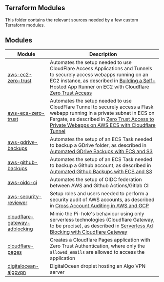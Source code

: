 ## Terraform Modules

This folder contains the relevant sources needed by a few custom Terraform modules.


## Modules

| Module                                                          | Description                                                                                                                                                                                                                                                                                                                             |
| --------------------------------------------------------------- | --------------------------------------------------------------------------------------------------------------------------------------------------------------------------------------------------------------------------------------------------------------------------------------------------------------------------------------- |
| [aws-ec2-zero-trust](aws-ec2-zero-trust/)                       | Automates the setup needed to use CloudFlare Access Applications and Tunnels to securely access webapps running on an EC2 instance, as described in [Building a Self-Hosted App Runner on EC2 with Cloudflare Zero Trust Access](http://blog.marcolancini.it/2024/blog-building-selfhosted-apprunner-ec2-cloudflare-zero-trust-access/) |
| [aws-ecs-zero-trust](aws-ecs-zero-trust/)                       | Automates the setup needed to use CloudFlare Tunnel to securely access a Flask webapp running in a private subnet in ECS on Fargate, as described in [Zero Trust Access to Private Webapps on AWS ECS with Cloudflare Tunnel](http://blog.marcolancini.it/2023/blog-cloudflare-tunnel-zero-trust-ecs/)                                  |
| [aws-gdrive-backups](aws-gdrive-backups/)                       | Automates the setup of an ECS Task needed to backup a GDrive folder, as described in [Automated GDrive Backups with ECS and S3](https://www.marcolancini.it/2021/blog-gdrive-backups-with-ecs/)                                                                                                                                         |
| [aws-github-backups](aws-github-backups/)                       | Automates the setup of an ECS Task needed to backup a Github account, as described in [Automated Github Backups with ECS and S3](https://www.marcolancini.it/2021/blog-github-backups-with-ecs/)                                                                                                                                        |
| [aws-oidc-ci](aws-oidc-ci/)                                     | Automates the setup of OIDC federation between AWS and Github Actions/Gitlab CI                                                                                                                                                                                                                                                         |
| [aws-security-reviewer](aws-security-reviewer/)                 | Setup roles and users needed to perform a security audit of AWS accounts, as described in [Cross Account Auditing in AWS and GCP](https://www.marcolancini.it/2019/blog-cross-account-auditing/)                                                                                                                                        |
| [cloudflare-gateway-adblocking](cloudflare-gateway-adblocking/) | Mimic the Pi-hole's behaviour using only serverless technologies (Cloudflare Gateway, to be precise), as described in [Serverless Ad Blocking with Cloudflare Gateway](https://blog.marcolancini.it/2022/blog-serverless-ad-blocking-with-cloudflare-gateway/)                                                                          |
| [cloudflare-pages](cloudflare-pages/)                           | Creates a Cloudflare Pages application with Zero Trust Authentication, where only the `allowed_emails` are allowed to access the application                                                                                                                                                                                            |
| [digitalocean-algovpn](digitalocean-algovpn/)                   | DigitalOcean droplet hosting an Algo VPN server                                                                                                                                                                                                                                                                                         |
